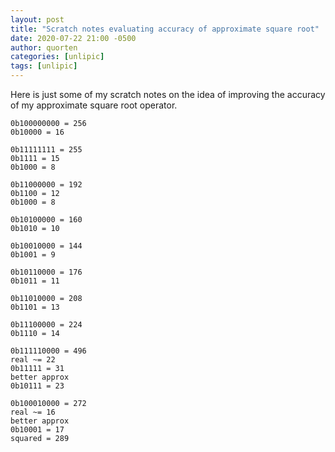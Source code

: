 ```yaml
---
layout: post
title: "Scratch notes evaluating accuracy of approximate square root"
date: 2020-07-22 21:00 -0500
author: quorten
categories: [unlipic]
tags: [unlipic]
---
```


Here is just some of my scratch notes on the idea of improving the
accuracy of my approximate square root operator.

<!-- more -->

```
0b100000000 = 256
0b10000 = 16

0b11111111 = 255
0b1111 = 15
0b1000 = 8

0b11000000 = 192
0b1100 = 12
0b1000 = 8

0b10100000 = 160
0b1010 = 10

0b10010000 = 144
0b1001 = 9

0b10110000 = 176
0b1011 = 11

0b11010000 = 208
0b1101 = 13

0b11100000 = 224
0b1110 = 14

0b111110000 = 496
real ~= 22
0b11111 = 31
better approx
0b10111 = 23

0b100010000 = 272
real ~= 16
better approx
0b10001 = 17
squared = 289
```
